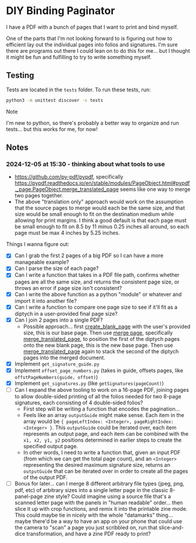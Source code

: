 # DIY Binding Paginator

I have a PDF with a bunch of pages that I want to print and bind myself.

One of the parts that I'm not looking forward to is figuring out how to efficient lay out the individual pages into folios and signatures. I'm sure there are programs out there I could lean on to do this for me... but I thought it might be fun and fulfilling to try to write something myself.

## Testing

Tests are located in the `tests` folder. To run these tests, run:

```bash
python3 -m unittest discover -s tests
```

> [!NOTE]
> I'm new to python, so there's probably a better way to organize and run tests... but this works for me, for now!

## Notes

### 2024-12-05 at 15:30 - thinking about what tools to use

- <https://github.com/py-pdf/pypdf>, specifically <https://pypdf.readthedocs.io/en/stable/modules/PageObject.html#pypdf._page.PageObject.merge_translated_page> seems like one way to merge two pages together.
- The above "translation only" approach would work on the assumption that the source pages to merge would each be the same size, and that size would be small enough to fit on the destination medium while allowing for print margins. I think a good default is that each page must be small enough to fit on 8.5 by 11 minus 0.25 inches all around, so each page must be max 4 inches by 5.25 inches.

Things I wanna figure out:

- [x] Can I grab the first 2 pages of a big PDF so I can have a more manageable example?
- [x] Can I parse the size of each page?
- [x] Can I write a function that takes in a PDF file path, confirms whether pages are all the same size, and returns the consistent page size, or throws an error if page size isn't consistent?
- [x] Can I write the above function as a python "module" or whatever and import it into another file?
- [x] Can I write a function to compare one page size to see if it'll fit as a diptych in a user-provided final page size?
- [x] Can I join 2 pages into a single PDF?
  - Possible approach... first [create_blank_page](https://pypdf.readthedocs.io/en/stable/modules/PageObject.html#pypdf._page.PageObject.create_blank_page) with the user's provided size, this is our base page. Then use [merge page](https://pypdf.readthedocs.io/en/stable/modules/PageObject.html#pypdf._page.PageObject.merge_page), specifically [merge_translated_page](https://pypdf.readthedocs.io/en/stable/modules/PageObject.html#pypdf._page.PageObject.merge_translated_page), to position the first of the diptych pages onto the new blank page, this is the new base page. Then use [merge_translated_page](https://pypdf.readthedocs.io/en/stable/modules/PageObject.html#pypdf._page.PageObject.merge_translated_page) again to stack the second of the diptych pages into the merged document.
- [x] Implement `get_signature_guide.py`
- [x] Implement `offset_page_numbers.py` (takes in guide, offsets pages, like `offstPageNumbers(guide, offset)`)
- [x] Implement `get_signatures.py` (like `getSignatures(pageCount)`)
- [ ] Can I expand the above tooling to work on a 16-page PDF, joining pages to allow double-sided printing of all the folios needed for two 8-page signatures, each consisting of 4 double-sided folios?
  - First step will be writing a function that encodes the pagination...
  - Feels like an array `outputGuide` might make sense. Each item in the array would be `{ pageLeftIndex: <Integer>, pageRightIndex: <Integer> }`. This `outputGuide` could be iterated over, each item represents an output page, and each item can be combined with the `x1, x2, y1, y2` positions determined in earlier steps to create the specified output page.
  - In other words, I need to write a function that, given an input PDF (from which we can get the total page count), and an `<Integer>` representing the desired maximum signature size, returns an `outputGuide` that can be iterated over in order to create all the pages of the output PDF.
- [ ] Bonus for later... can I merge 8 different arbitrary file types (jpeg, png, pdf, etc) of arbitrary sizes into a single letter page in the classic 8-panel-page zine style? Could imagine using a source file that's a scanned letter page with the panels in "human readable" order... then slice it up with crop functions, and remix it into the printable zine mode. This could maybe tie in nicely with the whole "datamarks" thing... maybe there'd be a way to have an app on your phone that could use the camera to "scan" a page you just scribbled on, run that slice-and-dice transformation, and have a zine PDF ready to print?
